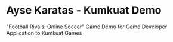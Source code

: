 # Ayse Karatas - Kumkuat Demo
"Football Rivals: Online Soccer" Game Demo for Game Developer Application to Kumkuat Games

